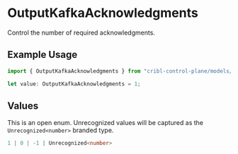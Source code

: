 # OutputKafkaAcknowledgments

Control the number of required acknowledgments.

## Example Usage

```typescript
import { OutputKafkaAcknowledgments } from "cribl-control-plane/models/operations";

let value: OutputKafkaAcknowledgments = 1;
```

## Values

This is an open enum. Unrecognized values will be captured as the `Unrecognized<number>` branded type.

```typescript
1 | 0 | -1 | Unrecognized<number>
```